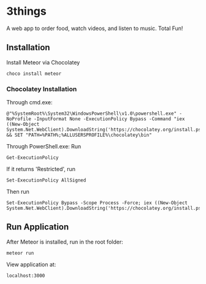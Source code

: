 # 3things
A web app to order food, watch videos, and listen to music. Total Fun!

## Installation
Install Meteor via Chocolatey
```
choco install meteor
```

### Chocolatey Installation
Through cmd.exe:
```
@"%SystemRoot%\System32\WindowsPowerShell\v1.0\powershell.exe" -NoProfile -InputFormat None -ExecutionPolicy Bypass -Command "iex ((New-Object System.Net.WebClient).DownloadString('https://chocolatey.org/install.ps1'))" && SET "PATH=%PATH%;%ALLUSERSPROFILE%\chocolatey\bin"
```

Through PowerShell.exe:
Run
```
Get-ExecutionPolicy
```
If it returns 'Restricted', run
```
Set-ExecutionPolicy AllSigned
```
Then run
```
Set-ExecutionPolicy Bypass -Scope Process -Force; iex ((New-Object System.Net.WebClient).DownloadString('https://chocolatey.org/install.ps1'))
```

## Run Application
After Meteor is installed, run in the root folder:
```
meteor run
```
View application at:
```
localhost:3000
```
